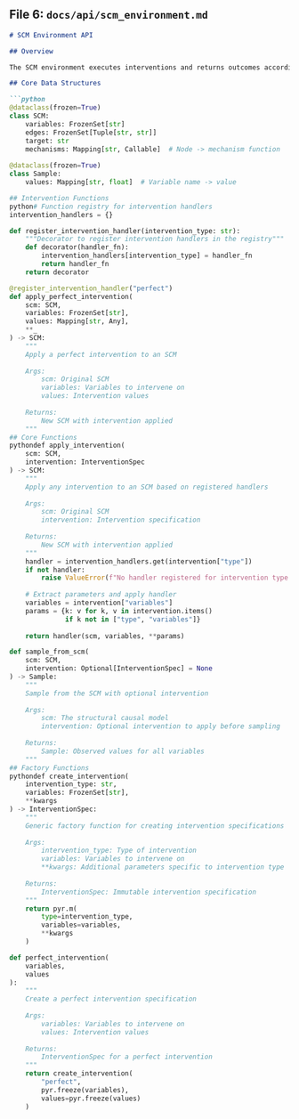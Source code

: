 ## File 6: `docs/api/scm_environment.md`

```markdown
# SCM Environment API

## Overview

The SCM environment executes interventions and returns outcomes according to the underlying causal model.

## Core Data Structures

```python
@dataclass(frozen=True)
class SCM:
    variables: FrozenSet[str]
    edges: FrozenSet[Tuple[str, str]]
    target: str
    mechanisms: Mapping[str, Callable]  # Node -> mechanism function
    
@dataclass(frozen=True)
class Sample:
    values: Mapping[str, float]  # Variable name -> value

## Intervention Functions
python# Function registry for intervention handlers
intervention_handlers = {}

def register_intervention_handler(intervention_type: str):
    """Decorator to register intervention handlers in the registry"""
    def decorator(handler_fn):
        intervention_handlers[intervention_type] = handler_fn
        return handler_fn
    return decorator

@register_intervention_handler("perfect")
def apply_perfect_intervention(
    scm: SCM, 
    variables: FrozenSet[str], 
    values: Mapping[str, Any], 
    **_
) -> SCM:
    """
    Apply a perfect intervention to an SCM
    
    Args:
        scm: Original SCM
        variables: Variables to intervene on
        values: Intervention values
        
    Returns:
        New SCM with intervention applied
    """
## Core Functions
pythondef apply_intervention(
    scm: SCM, 
    intervention: InterventionSpec
) -> SCM:
    """
    Apply any intervention to an SCM based on registered handlers
    
    Args:
        scm: Original SCM
        intervention: Intervention specification
        
    Returns:
        New SCM with intervention applied
    """
    handler = intervention_handlers.get(intervention["type"])
    if not handler:
        raise ValueError(f"No handler registered for intervention type: {intervention['type']}")
    
    # Extract parameters and apply handler
    variables = intervention["variables"]
    params = {k: v for k, v in intervention.items() 
              if k not in ["type", "variables"]}
    
    return handler(scm, variables, **params)

def sample_from_scm(
    scm: SCM,
    intervention: Optional[InterventionSpec] = None
) -> Sample:
    """
    Sample from the SCM with optional intervention
    
    Args:
        scm: The structural causal model
        intervention: Optional intervention to apply before sampling
        
    Returns:
        Sample: Observed values for all variables
    """
## Factory Functions
pythondef create_intervention(
    intervention_type: str, 
    variables: FrozenSet[str], 
    **kwargs
) -> InterventionSpec:
    """
    Generic factory function for creating intervention specifications
    
    Args:
        intervention_type: Type of intervention
        variables: Variables to intervene on
        **kwargs: Additional parameters specific to intervention type
        
    Returns:
        InterventionSpec: Immutable intervention specification
    """
    return pyr.m(
        type=intervention_type,
        variables=variables,
        **kwargs
    )

def perfect_intervention(
    variables, 
    values
):
    """
    Create a perfect intervention specification
    
    Args:
        variables: Variables to intervene on
        values: Intervention values
        
    Returns:
        InterventionSpec for a perfect intervention
    """
    return create_intervention(
        "perfect", 
        pyr.freeze(variables), 
        values=pyr.freeze(values)
    )